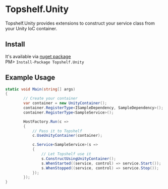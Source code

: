 Topshelf.Unity
================

Topshelf.Unity provides extensions to construct your service class from your Unity IoC container.

Install
-------
It's available via [nuget package](https://www.nuget.org/packages/topshelf.unity)  
PM> `Install-Package Topshelf.Unity`

Example Usage
-------------
```csharp
static void Main(string[] args)
{
        // Create your container
        var container = new UnityContainer();
        container.RegisterType<ISampleDependency, SampleDependency>();
        container.RegisterType<SampleService>();

        HostFactory.Run(c =>
        {
            // Pass it to Topshelf
            c.UseUnityContainer(container);

            c.Service<SampleService>(s =>
            {
                // Let Topshelf use it
                s.ConstructUsingUnityContainer();
                s.WhenStarted((service, control) => service.Start());
                s.WhenStopped((service, control) => service.Stop());
            });
        });
}
```

